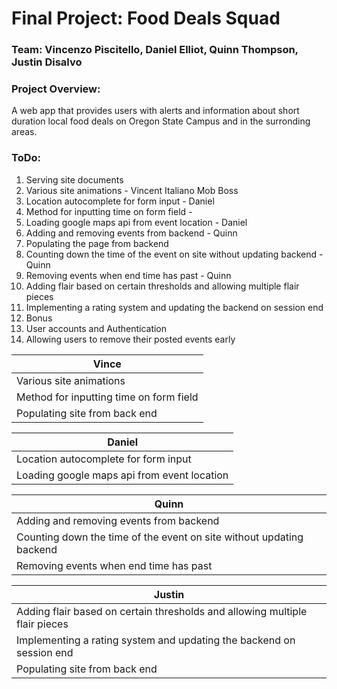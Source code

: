 # Final Project: Food Deals Squad
### Team: Vincenzo Piscitello, Daniel Elliot, Quinn Thompson, Justin Disalvo
### Project Overview: 
A web app that provides users with alerts and information about short duration local food deals on Oregon State Campus and in the surronding areas. 

### ToDo:
1. Serving site documents
2. Various site animations - Vincent Italiano Mob Boss
3. Location autocomplete for form input - Daniel
4. Method for inputting time on form field - 
5. Loading google maps api from event location - Daniel
7. Adding and removing events from backend - Quinn
8. Populating the page from backend
9. Counting down the time of the event on site without updating backend - Quinn
10. Removing events when end time has past - Quinn 
11. Adding flair based on certain thresholds and allowing multiple flair pieces
12. Implementing a rating system and updating the backend on session end
13. Bonus 
  1. User accounts and Authentication
  2. Allowing users to remove their posted events early

| Vince                                                                       |
| ----------------------------------------------------------------------------|
| Various site animations                                                     |
| Method for inputting time on form field                                     |
| Populating site from back end                                               |

| Daniel                                                                      |
| ----------------------------------------------------------------------------|
| Location autocomplete for form input                                        |
| Loading google maps api from event location                                 |

| Quinn                                                                       |
| ----------------------------------------------------------------------------|
| Adding and removing events from backend                                     |
| Counting down the time of the event on site without updating backend        |
| Removing events when end time has past                                      |

| Justin                                                                      |
| ----------------------------------------------------------------------------|
| Adding flair based on certain thresholds and allowing multiple flair pieces |
| Implementing a rating system and updating the backend on session end        |
| Populating site from back end                                               |
